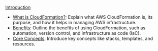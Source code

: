 [Introduction](./01_Introduction)
   - [What is CloudFormation?](./01_Introduction/01_What_is_CloudFormation.md): Explain what AWS CloudFormation is, its purpose, and how it helps in managing AWS infrastructure.
   - [Benefits](./01_Introduction/02_Benefits.md): Outline the benefits of using CloudFormation, such as automation, version control, and infrastructure as code (IaC).
   - [Core Concepts](./01_Introduction/03_Core_Concepts.md): Introduce key concepts like stacks, templates, and resources.
